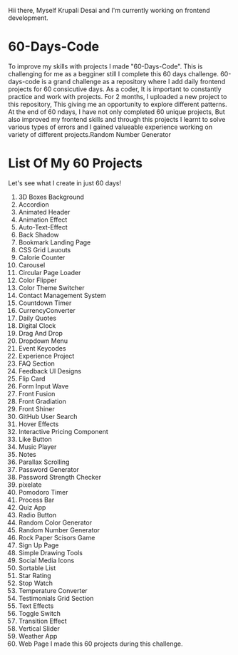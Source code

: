 Hii there, Myself Krupali Desai and I'm currently working on frontend development. 

# 60-Days-Code

To improve my skills with projects I made "60-Days-Code". This is challenging for me as a begginer still I complete this 60 days challenge. 60-days-code is a grand challenge as a repository where I add  daily frontend projects for 60 consicutive days. As a coder, It is important to constantly practice and work with projects. For 2 months, I uploaded a new project to this repository, This giving me an opportunity to explore different patterns.   
At the end of 60 ndays, I have not only completed 60 unique projects, But also improved my frontend skills and through this projects I learnt to solve various types of errors and I gained valueable experience working on variety of different projects.Random Number Generator

# List Of My 60 Projects
Let's see what I create in just 60 days!
1. 3D Boxes Background
2. Accordion
3. Animated Header
4. Animation Effect
5. Auto-Text-Effect
6. Back Shadow
7. Bookmark Landing Page
8. CSS Grid Lauouts
9. Calorie Counter
10. Carousel
11. Circular Page Loader
12. Color Flipper
13. Color Theme Switcher
14. Contact Management System
15. Countdown Timer
16. CurrencyConverter
17. Daily Quotes
18. Digital Clock
19. Drag And Drop
20. Dropdown Menu
21. Event Keycodes
22. Experience Project
23. FAQ Section
24. Feedback UI Designs
25. Flip Card
26. Form Input Wave
27. Front Fusion
28. Front Gradiation
29. Front Shiner
30. GitHub User Search
31. Hover Effects
32. Interactive Pricing Component
33. Like Button
34. Music Player
35. Notes
36. Parallax Scrolling
37. Password Generator
38. Password Strength Checker
39. pixelate
40. Pomodoro Timer
41. Process Bar
42. Quiz App
43. Radio Button
44. Random Color Generator
45. Random Number Generator
46. Rock Paper Scisors Game
47. Sign Up Page
48. Simple Drawing Tools
49. Social Media Icons
50. Sortable List
51. Star Rating
52. Stop Watch
53. Temperature Converter
54. Testimonials Grid Section
55. Text Effects
56. Toggle Switch
57. Transition Effect
58. Vertical Slider
59. Weather App
60.  Web Page
I made this 60 projects during this challenge. 
